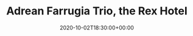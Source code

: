 ---
templateKey: event
guid: CA7C2326-3F5A-54EE-D168-918E6EF60B2D
date: 2020-10-02T18:30:00+00:00
eventTime: '6:30pm'
title: Adrean Farrugia Trio, the Rex Hotel
artist: Adrean Farrugia Trio
city: Toronto
venue: the Rex Hotel
group: Tim Shia
guests: Dan Fortin
---